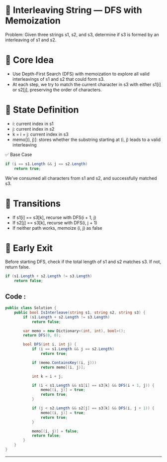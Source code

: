 # 🧩 Interleaving String — DFS with Memoization
Problem: Given three strings s1, s2, and s3, determine if s3 is formed by an interleaving of s1 and s2.

# 🧠 Core Idea
- Use Depth-First Search (DFS) with memoization to explore all valid interleavings of s1 and s2 that could form s3.
- At each step, we try to match the current character in s3 with either s1[i] or s2[j], preserving the order of characters.

# 🧱 State Definition

- i: current index in s1
- j: current index in s2
- k = i + j: current index in s3
- memo[(i, j)]: stores whether the substring starting at (i, j) leads to a valid interleaving

✅ Base Case
```csharp
if (i == s1.Length && j == s2.Length)
    return true;
```
We’ve consumed all characters from s1 and s2, and successfully matched s3.

# 🔁 Transitions

- If s1[i] == s3[k], recurse with DFS(i + 1, j)
- If s2[j] == s3[k], recurse with DFS(i, j + 1)
- If neither path works, memoize (i, j) as false

# 🧪 Early Exit
Before starting DFS, check if the total length of s1 and s2 matches s3. If not, return false.

```csharp
if (s1.Length + s2.Length != s3.Length)
    return false;
```

## Code :
```csharp
public class Solution {
    public bool IsInterleave(string s1, string s2, string s3) {
        if (s1.Length + s2.Length != s3.Length)
            return false;

        var memo = new Dictionary<(int, int), bool>();
        return DFS(0, 0);

        bool DFS(int i, int j) {
            if (i == s1.Length && j == s2.Length)
                return true;

            if (memo.ContainsKey((i, j)))
                return memo[(i, j)];

            int k = i + j;

            if (i < s1.Length && s1[i] == s3[k] && DFS(i + 1, j)) {
                memo[(i, j)] = true;
                return true;
            }

            if (j < s2.Length && s2[j] == s3[k] && DFS(i, j + 1)) {
                memo[(i, j)] = true;
                return true;
            }

            memo[(i, j)] = false;
            return false;
        }
    }
}
```

---
